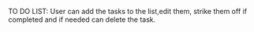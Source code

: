 TO DO LIST:
User can add the tasks to the list,edit them, strike them off if completed and if needed can delete the task.
